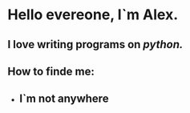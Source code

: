 # **Hello evereone, I`m Alex.**

## I love writing programs on ***python.***

## How to __finde__ me:
- ## I`m not anywhere
